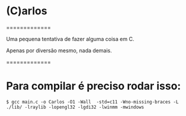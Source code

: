 # (C)arlos
=============

Uma pequena tentativa de fazer alguma coisa em C.

Apenas por diversão mesmo, nada demais.

=============

# Para compilar é preciso rodar isso: 

```
$ gcc main.c -o Carlos -O1 -Wall  -std=c11 -Wno-missing-braces -L ./lib/ -lraylib -lopengl32 -lgdi32 -lwinmm -mwindows
```
